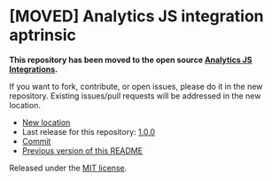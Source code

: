 
# [MOVED] Analytics JS integration aptrinsic

**This repository has been moved to the open source [Analytics JS Integrations](https://github.com/segmentio/analytics.js-integrations).**

If you want to fork, contribute, or open issues, please do it in the new repository. Existing issues/pull requests will be addressed in the new location.

* [New location](https://github.com/segmentio/analytics.js-integrations/tree/master/integrations/aptrinsic)
* Last release for this repository: [1.0.0](https://github.com/segment-integrations/analytics.js-integration-aptrinsic/releases/tag/1.0.0)
* [Commit](https://github.com/segmentio/analytics.js-integrations/commit/21ffe4e708a9d6f4a109e295809bd3d60c1c7c7e)
* [Previous version of this README](README-OLD.md)

Released under the [MIT license](LICENSE).
